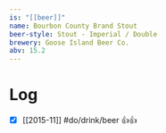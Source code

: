 ```yaml
---
is: "[[beer]]"
name: Bourbon County Brand Stout
beer-style: Stout - Imperial / Double
brewery: Goose Island Beer Co.
abv: 15.2
---
```

# Log
- [x] [[2015-11]] #do/drink/beer 👍👍
